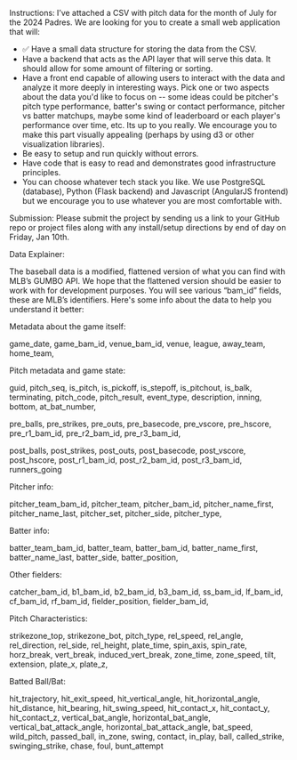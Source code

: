 Instructions:
I’ve attached a CSV with pitch data for the month of July for the 2024 Padres. We are looking for you to create a small web application that will:

- ✅ Have a small data structure for storing the data from the CSV.
- Have a backend that acts as the API layer that will serve this data. It should allow for some amount of filtering or sorting.
- Have a front end capable of allowing users to interact with the data and analyze it more deeply in interesting ways. Pick one or two aspects about the data you'd like to focus on -- some ideas could be pitcher's pitch type performance, batter's swing or contact performance, pitcher vs batter matchups, maybe some kind of leaderboard or each player's performance over time, etc. Its up to you really. We encourage you to make this part visually appealing (perhaps by using d3 or other visualization libraries).
- Be easy to setup and run quickly without errors.
- Have code that is easy to read and demonstrates good infrastructure principles.
- You can choose whatever tech stack you like. We use PostgreSQL (database), Python (Flask backend) and Javascript (AngularJS frontend) but we encourage you to use whatever you are most comfortable with.

Submission:
Please submit the project by sending us a link to your GitHub repo or project files along with any install/setup directions by end of day on Friday, Jan 10th.

Data Explainer:

The baseball data is a modified, flattened version of what you can find with MLB’s GUMBO API. We hope that the flattened version should be easier to work with for development purposes. You will see various “bam_id” fields, these are MLB’s identifiers. Here's some info about the data to help you understand it better:

Metadata about the game itself:

game_date, game_bam_id, venue_bam_id, venue, league, away_team, home_team,

Pitch metadata and game state:

guid, pitch_seq, is_pitch, is_pickoff, is_stepoff, is_pitchout, is_balk, terminating, pitch_code, pitch_result, event_type, description, inning, bottom, at_bat_number,

pre_balls, pre_strikes, pre_outs, pre_basecode, pre_vscore, pre_hscore, pre_r1_bam_id, pre_r2_bam_id, pre_r3_bam_id,

post_balls, post_strikes, post_outs, post_basecode, post_vscore, post_hscore, post_r1_bam_id, post_r2_bam_id, post_r3_bam_id, runners_going

Pitcher info:

pitcher_team_bam_id, pitcher_team, pitcher_bam_id, pitcher_name_first, pitcher_name_last, pitcher_set, pitcher_side, pitcher_type,

Batter info:

batter_team_bam_id, batter_team, batter_bam_id, batter_name_first, batter_name_last, batter_side, batter_position,

Other fielders:

catcher_bam_id, b1_bam_id, b2_bam_id, b3_bam_id, ss_bam_id, lf_bam_id, cf_bam_id, rf_bam_id, fielder_position, fielder_bam_id,

Pitch Characteristics:

strikezone_top, strikezone_bot, pitch_type, rel_speed, rel_angle, rel_direction, rel_side, rel_height, plate_time, spin_axis, spin_rate, horz_break, vert_break, induced_vert_break, zone_time, zone_speed, tilt, extension, plate_x, plate_z,

Batted Ball/Bat:

hit_trajectory, hit_exit_speed, hit_vertical_angle, hit_horizontal_angle, hit_distance, hit_bearing, hit_swing_speed, hit_contact_x, hit_contact_y, hit_contact_z, vertical_bat_angle, horizontal_bat_angle, vertical_bat_attack_angle, horizontal_bat_attack_angle, bat_speed, wild_pitch, passed_ball, in_zone, swing, contact, in_play, ball, called_strike, swinging_strike, chase, foul, bunt_attempt